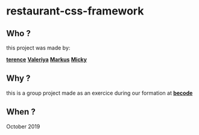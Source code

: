 # restaurant-css-framework

## Who ?

this project was made by:

[__terence__](https://github.com/terencehecq)
[__Valeriya__](https://github.com/ValeriyaKozlova)
[__Markus__](https://github.com/emilemarkus)
[__Micky__](https://github.com/MickyCompanie)

## Why ?

this is a group project made as an exercice during our formation at [__becode__](https://www.becode.org/index_fr.html)

## When ?

October 2019